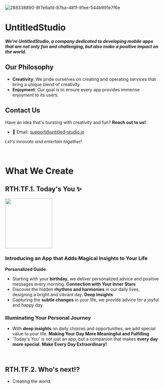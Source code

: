 ![288338890-8f7e6afd-87ba-481f-91ee-544b991e7f6e](https://github.com/Untitled-Studio-Dev/.github/assets/135037013/20199f14-9a0d-455a-9f3f-941f84cfff10)

# UntitledStudio

**_We're UntitledStudio, a company dedicated to developing mobile apps that are not only fun and challenging, but also make a positive impact on the world._**

## Our Philosophy
- **Creativity**: We pride ourselves on creating and operating services that bring a unique blend of creativity.
- **Enjoyment**: Our goal is to ensure every app provides immense enjoyment to its users.

## Contact Us
Have an idea that's bursting with creativity and fun? **Reach out to us!**
- 📧 Email: [support@untitled-studio.io](mailto:support@untitled-studio.io)

_Let's innovate and entertain together!_

<br />

# What We Create

## RTH.TF.1. Today's You ✨
<img src="https://github.com/Untitled-Studio-Dev/.github/assets/135037013/95547eaf-3791-42ec-a7d8-e8bad3b2078a" width="153" height="162">

### Introducing an App that Adds Magical Insights to Your Life
**Personalized Guide**
- Starting with your **birthday**, we deliver personalized advice and positive messages every morning.
**Connection with Your Inner Stars**
- Discover the hidden **rhythms and harmonies** in our daily lives, designing a bright and vibrant day.
**Deep Insights**
- Capturing the **subtle changes** in your life, we provide advice for a joyful and happy day.

### Illuminating Your Personal Journey
- With **deep insights** on daily choices and opportunities, we add special value to your life.
**Making Your Day More Meaningful and Fulfilling**
- 'Today's You' is not just an app, but a companion that makes **every day more special**.
**Make Every Day Extraordinary!**

<br />

## RTH.TF.2. Who's next!?
- Creating the world.


